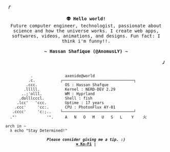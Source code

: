 <!-- Axenide GitHub Profile -->
<div align="justify">

<!-- Profile -->
<p align="left"><strong><samp><i>「</i></samp></strong></p>
  <p align="center">
    <samp>
      <b>
        👽 Hello world!
      </b>
      <br>
        Future computer engineer, technologist, passionate about science and how the universe works. I create web apps, softwares, videos, animations, and designs. Fun fact: I think i'm funny!!.
      <br>
      <br>
      <b>
        ~ Hassan Shafique (@AnomusLY) ~
      </b>
    </samp>
  </p>
<p align="right"><strong><samp><i>」</i></samp></strong></p>

```

           .             ​ axenide@world 
          .c.           ┌───────────────────────────────┐ 
         .ccc.           ​ OS : Hassan Shafque 
        .lllll.          ​ Kernel : NERD-DEV 2.29 
       ..;'olll.         ​ WM : Hyprland 
      .dolllcccl.        ​ Shell : fish
     .lcc'   'ccc.       ​ Uptime : 17 years
    .ccc'     'cc:.      ​ CPU : PhotonFlux AY-01
   .cccc'     'c:;..    └───────────────────────────────┘ 
  ."'             '".     A   N   O   M   U   S   L    Y    火 

arch in ~ 
  λ echo "Stay Determined!"
```

<p align="center">
<samp>
  <sup>
    <b>
    <i>Please consider giving me a tip. :)</i>
    <br>
    <a href="https://ko-fi.com/anomusly">❤️ Ko-Fi</a> |
  </sup>
</samp>
</p>
